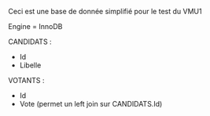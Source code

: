 Ceci est une base de donnée simplifié pour le test du VMU1

Engine = InnoDB

CANDIDATS :
  - Id
  - Libelle
  
  
VOTANTS :
- Id
- Vote (permet un left join sur CANDIDATS.Id)

